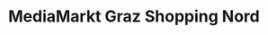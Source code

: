 ---
title: "MediaMarkt Graz Shopping Nord"
url: /graz/mediamarkt-graz-shopping-nord/
shop: Elektronik
---